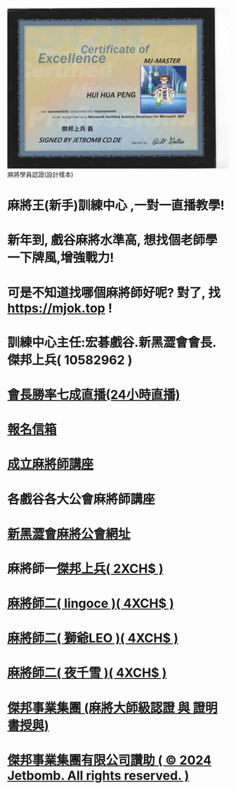 <img src="mcsd-jetbomb.jpg">麻將學員認證(設計樣本)
# 麻將王(新手)訓練中心 ,一對一直播教學!
# 新年到, 戲谷麻將水準高, 想找個老師學一下牌風,增強戰力!
# 可是不知道找哪個麻將師好呢? 對了, 找 https://mjok.top !


# 訓練中心主任:宏碁戲谷.新黑澀會會長.傑邦上兵( 10582962 )
# <a href="https://www.youtube.com/channel/UC-PHMjrhrDjeInhwoXv4pxA/live">會長勝率七成直播(24小時直播)
# <a href="mailto:jetbomb2012@gmail.com">報名信箱</a>
# <a href="mailto:bensonjack@yahoo.com">成立麻將師講座</a>
# 各戲谷各大公會麻將師講座
# <a href="https://www.mj-king.top/">新黑澀會麻將公會網址</a><br>
# 麻將師一<a href="https://www.youtube.com/channel/UC-PHMjrhrDjeInhwoXv4pxA/live">傑邦上兵( 2XCH$ )

# 麻將師二<a href="https://www.youtube.com/channel/UC-PHMjrhrDjeInhwoXv4pxA/live">( lingoce )( 4XCH$ )
# 麻將師二<a href="https://www.youtube.com/channel/UC-PHMjrhrDjeInhwoXv4pxA/live">( 獅爺LEO )( 4XCH$ )

# 麻將師二<a href="https://www.youtube.com/channel/UC-PHMjrhrDjeInhwoXv4pxA/live">( 夜千雪 )( 4XCH$ )


# 傑邦事業集團 (麻將大師級認證 與 證明書授與)
# 傑邦事業集團有限公司讚助 ( © 2024 Jetbomb. All rights reserved. )
